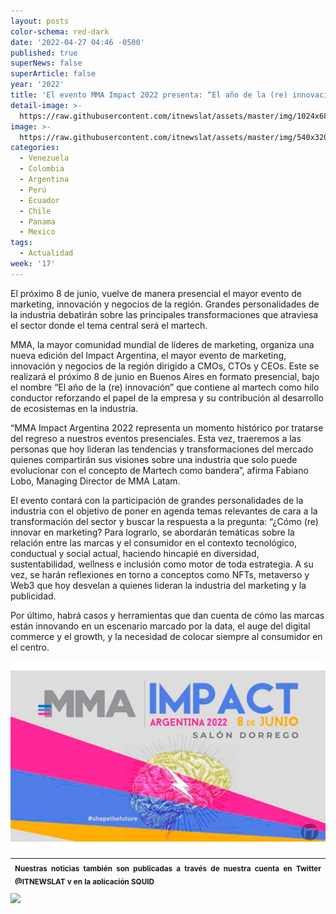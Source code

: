 ```yaml
---
layout: posts
color-schema: red-dark
date: '2022-04-27 04:46 -0500'
published: true
superNews: false
superArticle: false
year: '2022'
title: 'El evento MMA Impact 2022 presenta: “El año de la (re) innovación”'
detail-image: >-
  https://raw.githubusercontent.com/itnewslat/assets/master/img/1024x680/mma-evento-g.jpg
image: >-
  https://raw.githubusercontent.com/itnewslat/assets/master/img/540x320/mma-evento-p.jpg
categories:
  - Venezuela
  - Colombia
  - Argentina
  - Perú
  - Ecuador
  - Chile
  - Panama
  - Mexico
tags:
  - Actualidad
week: '17'
---
```

El próximo 8 de junio, vuelve de manera presencial el mayor evento de marketing, innovación y negocios de la región.  Grandes personalidades de la industria debatirán sobre las principales transformaciones que atraviesa el sector donde el tema central será el martech. 
 
MMA, la mayor comunidad mundial de líderes de marketing, organiza una nueva edición del Impact Argentina, el mayor evento de marketing, innovación y negocios de la región dirigido a CMOs, CTOs y CEOs. Este se realizará el próximo 8 de junio en Buenos Aires en formato presencial, bajo el nombre “El año de la (re) innovación” que contiene al martech como hilo conductor reforzando el papel de la empresa y su contribución al desarrollo de ecosistemas en la industria.

“MMA Impact Argentina 2022 representa un momento histórico por tratarse del regreso a nuestros eventos presenciales. Esta vez, traeremos a las personas que hoy lideran las tendencias y transformaciones del mercado quienes compartirán sus visiones sobre una industria que solo puede evolucionar con el concepto de Martech como bandera”, afirma Fabiano Lobo, Managing Director de MMA Latam.


El evento contará con la participación de grandes personalidades de la industria con el objetivo de poner en agenda temas relevantes de cara a la transformación del sector y buscar la respuesta a la pregunta: “¿Cómo (re) innovar en marketing? Para lograrlo, se abordarán temáticas sobre la relación entre las marcas y el consumidor en el contexto tecnológico, conductual y social actual, haciendo hincapié en diversidad, sustentabilidad, wellness e inclusión como motor de toda estrategia. A su vez, se harán reflexiones en torno a conceptos como NFTs, metaverso y Web3 que hoy desvelan a quienes lideran la industria del marketing y la publicidad. 

Por último, habrá casos y herramientas que dan cuenta de cómo las marcas están innovando en un escenario marcado por la data, el auge del digital commerce y el growth, y la necesidad de colocar siempre al consumidor en el centro.

![](https://raw.githubusercontent.com/itnewslat/assets/master/img/540x320/mma-evento-p.jpg)

<table style="height: 42px;" width="569">
<tbody>
<tr>
<td style="text-align: justify;"><sub><strong>Nuestras noticias también son publicadas a través de nuestra cuenta en Twitter <a href="https://twitter.com/itnewslat?lang=es">@ITNEWSLAT</a> y en la aplicación <a href="https://squidapp.co/en/">SQUID</a></strong></sub></td>
</tr>
</tbody>
</table>

<img src="https://tracker.metricool.com/c3po.jpg?hash=56f88a41e39ab42c063cc51676587a04"/>